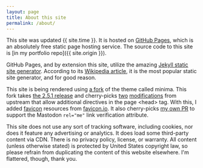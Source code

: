 ```yaml
---
layout: page
title: About this site
permalink: /about/
---
```


This site was updated <span id="buildtimestamp">{{ site.time }}</span>. It is hosted on [GitHub Pages](https://pages.github.com), which is an absolutely free static page hosting service. The source code to this site is [in my portfolio repo]({{ site.origin }}).

GitHub Pages, and by extension this site, utilize the amazing [Jekyll static site generator](https://jekyllrb.com/). According to its [Wikipedia article](https://en.wikipedia.org/wiki/Jekyll_%28software%29), it is the most popular static site generator, and for good reason.

This site is being rendered using [a fork](https://github.com/ironiridis/minima) of the theme called minima. This fork takes [the 2.5.1 release](https://github.com/jekyll/minima/releases/tag/v2.5.1) and cherry-picks [two](https://github.com/jekyll/minima/pull/433) [modifications](https://github.com/jekyll/minima/pull/468) from upstream that allow additional directives in the page &lt;head&gt; tag. With this, I added [favicon](https://en.wikipedia.org/wiki/Favicon) resources from [favicon.io](https://favicon.io/emoji-favicons/necktie/). It also cherry-picks [my own PR](https://github.com/jekyll/minima/pull/650) to support the Mastodon `rel="me"` link verification attribute.

This site does not use any sort of tracking software, including cookies, nor does it feature any advertising or analytics. It does load some third-party content via CDN. There is no privacy policy, license, or warranty. All content (unless otherwise stated) is protected by United States copyright law, so please refrain from duplicating the content of this website elsewhere. I'm flattered, though, thank you.

<script>
function buildtimereplace() {
    try {
        n = document.getElementById('buildtimestamp');
        m = moment(n.innerText);
        if (!m.isValid()) {
            console.log("Moment.js does not think", n.innerText, "is valid, leaving as-is")
            return;
        }
        n.innerText = m.format('LLL') + ', ' + m.fromNow();
    } catch(e) {
        console.log("Replacing build timestamp threw",e)
        return
    }
}
</script>
<script src="https://cdnjs.cloudflare.com/ajax/libs/moment.js/2.27.0/moment.min.js" integrity="sha256-ZsWP0vT+akWmvEMkNYgZrPHKU9Ke8nYBPC3dqONp1mY=" crossorigin="anonymous" async="async" defer="defer" onload="buildtimereplace()"></script>
